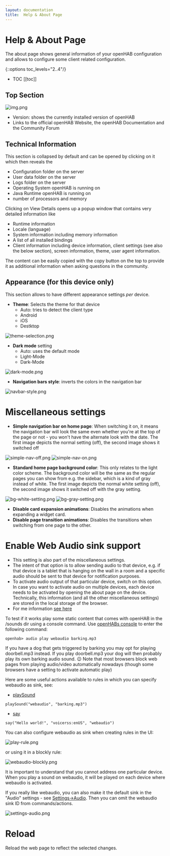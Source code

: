 ```yaml
---
layout: documentation
title:  Help & About Page
---
```


# Help & About Page

The about page shows general information of your openHAB configuration and  allows to configure some client related configuration.

{::options toc_levels="2..4"/}

- TOC
  [[toc]]

## Top Section

![img.png](images/about-top-section.png)

- Version: shows the currently installed version of openHAB
- Links to the official openHAB Website, the openHAB Documentation and the Community Forum

## Technical Information

This section is collapsed by default and can be opened by clicking on it which then reveals the

- Configuration folder on the server
- User data folder on the server
- Logs folder on the server
- Operating System openHAB is running on
- Java Runtime openHAB is running on
- number of processors and memory

Clicking on View Details opens up a popup window that contains very detailed information like

- Runtime information
- Locale (language)
- System information including memory information
- A list of all installed bindings
- Client information including device information, client settings (see also the below section), screen information, theme, user agent information.

The content can be easily copied with the copy button on the top to provide it as additional information when asking questions in the community.

## Appearance (for this device only)

This section allows to have different appearance settings _per_ device.

- **Theme**: Selects the theme for that device
  - Auto: tries to detect the client type
  - Android
  - iOS
  - Destktop

![theme-selection.png](images/theme-selection.png)

  - **Dark mode** setting
    - Auto: uses the default mode
    - Light-Mode
    - Dark-Mode

![dark-mode.png](images/dark-mode.png)


- **Navigation bars style**: inverts the colors in the navigation bar

![navbar-style.png](images/navbar-style.png)

# Miscellaneous settings

- **Simple navigation bar on home page**: When switching it on, it means the navigation bar will look the same even whether you're at the top of the page or not - you won't have the alternate look with the date.
The first image depicts the normal setting (off), the second image shows it switched off

![simple-nav-off.png](images/simple-nav-off.png) ![simple-nav-on.png](images/simple-nav-on.png)

- **Standard home page background color**: This only relates to the light color scheme. The background color will be the same as the regular pages you can show from e.g. the sidebar, which is a kind of gray instead of white.
The first image depicts the normal white setting (off), the second image shows it switched off with the gray setting.

![bg-white-setting.png](images/bg-white-setting.png) ![bg-gray-setting.png](images/bg-gray-setting.png)

- **Disable card expansion animations**: Disables the animations when expanding a widget card.
- **Disable page transition animations**: Disables the transitions when switching from one page to the other.

# Enable Web Audio sink support

- This setting is also part of the miscellaneous settings.
- The intent of that option is to allow sending audio to that device, e.g. if that device is a tablet that is hanging on the wall in a room and a specific audio should be sent to that device for notification purposes.
- To activate audio output of that particular device, switch on this option.
In case you want to activate audio on multiple devices, each device needs to be activated by opening the about page on the device.
Technically, this information (and all the other miscellaneous settings) are stored in the local storage of the browser.
- For me information [see here](https://github.com/openhab/openhab-webui/pull/1422)

To test if it works play some static content that comes with openHAB in the /sounds dir using a console command.
Use [openHABs console](administration/console.html#using-the-console) to enter the following command:

```text
openhab> audio play webaudio barking.mp3
```

If you have a dog that gets triggered by barking you may opt for playing doorbell.mp3 instead. If you play doorbell.mp3 your dog will then probably play its own barking audio sound. 😉
Note that most browsers block web pages from playing audio/video automatically nowadays (though some browsers have a setting to activate automatic play)

Here are some useful actions available to rules in which you can specify webaudio as sink, see:

- [playSound](/docs/configuration/multimedia.html#actions-2)

```text
playSound("webaudio", "barking.mp3")
```

- [say](/docs/configuration/multimedia.html#actions-3)

```text
say("Hello world!", "voicerss:enUS", "webaudio")
```

You can also configure webaudio as sink when creating rules in the UI:

![play-rule.png](images/play-rule.png)

or using it in a blockly rule:

![webaudio-blockly.png](images/webaudio-blockly.png)

It is important to understand that you cannot address one particular device.
When you play a sound on webaudio, it will be played on each device where webaudio is activated.

If you really like webaudio, you can also make it the default sink in the "Audio" settings - see [Settings->Audio](/docs/settings/services-system.html#Audio).
Then you can omit the webaudio sink ID from commands/actions.

![settings-audio.png](images/settings-audio.png)

# Reload

Reload the web page to reflect the selected changes.
